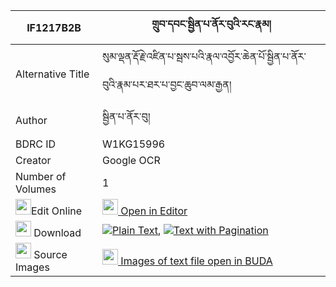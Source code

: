 |IF1217B2B|གྲུབ་དབང་སྦྱིན་པ་ནོར་བུའི་རང་རྣམ། 
| --- | --- 
|Alternative Title |སུམ་ལྡན་རྡོ་རྗེ་འཛིན་པ་སྦས་པའི་རྣལ་འབྱོར་ཆེན་པོ་སྦྱིན་པ་ནོར་བུའི་རྣམ་པར་ཐར་པ་བྱང་ཆུབ་ལམ་རྒྱན།
|Author| སྦྱིན་པ་ནོར་བུ།
|BDRC ID | W1KG15996
|Creator | Google OCR
|Number of Volumes| 1
|<img width="25" src="https://img.icons8.com/color/25/000000/edit-property.png">Edit Online| [<img width="25" src="https://avatars.githubusercontent.com/u/45091458?s=200&v=4"> Open in Editor](http://editor.openpecha.org/IF1217B2B)
|<img width="25" src="https://img.icons8.com/fluent/48/000000/download-2.png"/>  Download | [![](https://img.icons8.com/color/20/000000/txt.png)Plain Text](https://github.com/Openpecha/IF1217B2B/releases/download/v1/drub_wang_jinpa_norbu_i_rang_n_plain_IF1217B2B.zip), [![](https://img.icons8.com/color/20/000000/txt.png)Text with Pagination](https://github.com/Openpecha/IF1217B2B/releases/download/v1/drub_wang_jinpa_norbu_i_rang_n_pages_IF1217B2B.zip)
|<img width="25" src="https://img.icons8.com/plasticine/100/000000/pictures-folder.png"/>  Source Images | [<img width="25" src="https://library.bdrc.io/icons/BUDA-small.svg"> Images of text file open in BUDA](https://library.bdrc.io/show/bdr:W1KG15996)